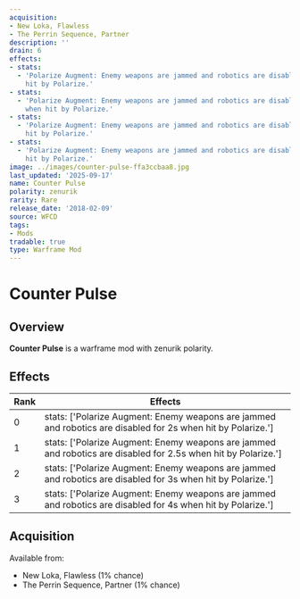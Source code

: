 ```yaml
---
acquisition:
- New Loka, Flawless
- The Perrin Sequence, Partner
description: ''
drain: 6
effects:
- stats:
  - 'Polarize Augment: Enemy weapons are jammed and robotics are disabled for 2s when
    hit by Polarize.'
- stats:
  - 'Polarize Augment: Enemy weapons are jammed and robotics are disabled for 2.5s
    when hit by Polarize.'
- stats:
  - 'Polarize Augment: Enemy weapons are jammed and robotics are disabled for 3s when
    hit by Polarize.'
- stats:
  - 'Polarize Augment: Enemy weapons are jammed and robotics are disabled for 4s when
    hit by Polarize.'
image: ../images/counter-pulse-ffa3ccbaa8.jpg
last_updated: '2025-09-17'
name: Counter Pulse
polarity: zenurik
rarity: Rare
release_date: '2018-02-09'
source: WFCD
tags:
- Mods
tradable: true
type: Warframe Mod
---
```


# Counter Pulse

## Overview

**Counter Pulse** is a warframe mod with zenurik polarity.

## Effects

| Rank | Effects |
|------|----------|
| 0 | stats: ['Polarize Augment: Enemy weapons are jammed and robotics are disabled for 2s when hit by Polarize.'] |
| 1 | stats: ['Polarize Augment: Enemy weapons are jammed and robotics are disabled for 2.5s when hit by Polarize.'] |
| 2 | stats: ['Polarize Augment: Enemy weapons are jammed and robotics are disabled for 3s when hit by Polarize.'] |
| 3 | stats: ['Polarize Augment: Enemy weapons are jammed and robotics are disabled for 4s when hit by Polarize.'] |

## Acquisition

Available from:
- New Loka, Flawless (1% chance)
- The Perrin Sequence, Partner (1% chance)

